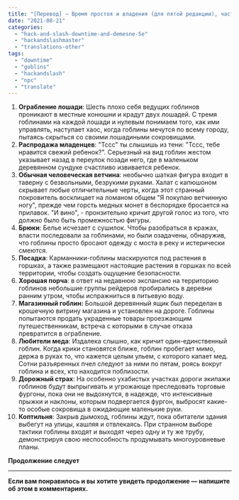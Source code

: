 ```yaml
---
title: "[Перевод] — Время простоя и владения (для пятой редакции), часть 4 - 10 Проказ Гоблинов"
date: "2021-08-21"
categories: 
  - "hack-and-slash-downtime-and-demesne-5e"
  - "hackandslashmaster"
  - "translations-other"
tags: 
  - "downtime"
  - "goblins"
  - "hackandslash"
  - "npc"
  - "translate"
---
```


1. **Ограбление лошади**: Шесть плохо себя ведущих гоблинов проникают в местные конюшни и крадут двух лошадей. С тремя гоблинами на каждой лошади и нулевым понимаем того, как ими управлять, наступает хаос, когда гоблины мечутся по всему городу, пытаясь скрыться со своими лошадиными сокровищами.
2. **Распродажа младенцев**: "Тссс" ты слышишь из тени: "Тссс, тебе нравится свежий ребенок?". Серьезный на вид гоблин жестом указывает назад в переулок позади него, где в маленьком деревянном сундуке счастливо извивается ребенок.
3. **Обычная человеческая ветчина**: необычно шаткая фигура входит в таверну с безвольными, безрукими руками. Халат с капюшоном скрывает любые отличительные черты, когда этот странный покровитель восклицает на ломаном общем "Я покупаю ветчинную ногу", прежде чем горсть медных монет в беспорядке бросается на прилавок. "И вино", - пронзительно кричит другой голос из того, что должно было быть промежностью фигуры.
4. **Брюки**: Белье исчезает с сушилок. Чтобы разобраться в кражах, власти последовали за гоблинами, но были озадачены, обнаружив, что гоблины просто бросают одежду с моста в реку и истерически смеются.
5. **Посадка**: Карманники-гоблины маскируются под растения в горшках, а также размещают настоящие растения в горшках по всей территории, чтобы создать ощущение безопасности.
6. **Хорошая порча**: в ответ на недавнюю экспансию на территорию гоблинов небольшие группы рейдеров пробирались в деревни ранним утром, чтобы испражниться в питьевую воду.
7. **Магазинный гоблин:** Большой деревянный ящик был переделан в крошечную витрину магазина и установлен на дороге. Гоблины попытаются продать украденные товары проезжающим путешественникам, встреча с которыми в случае отказа превратится в ограбление.
8. **Любители меда**: Издалека слышно, как кричит один-единственный гоблин. Когда крики становятся ближе, гоблин пробегает мимо, держа в руках то, что кажется целым ульем, с которого капает мед. Сотни разъяренных пчел следуют за ними по пятам, роясь вокруг гоблина и всех, кто находится поблизости.
9. **Дорожный страх**: На особенно ухабистых участках дороги экипажи гоблинов будут выпрыгивать и угрожающе преследовать торговые фургоны, пока они не выдохнутся, в надежде, что интенсивные прыжки и наклоны, которым подвергается фургон, выбросят какие-то особые сокровища в ожидающие маленькие руки.
10. **Коптильня**: Закрыв дымоход, гоблины ждут, пока обитатели здания выбегут на улицы, кашляя и отвлекаясь. При странном выборе тактики гоблины входят и выходят через одну и ту же трубу, демонстрируя свою неспособность продумывать многоуровневые планы.

**Продолжение следует**

* * *

**Если вам понравилось и вы хотите увидеть продолжение — напишите об этом в комментариях.**

